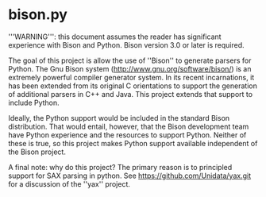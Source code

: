 bison.py
========

'''WARNING''': this document assumes the reader has
significant experience with Bison and Python.  Bison
version 3.0 or later is required.

The goal of this project is allow the use of ''Bison'' to
generate parsers for Python.  The Gnu Bison system
(http://www.gnu.org/software/bison/) is an extremely
powerful compiler generator system.  In its recent
incarnations, it has been extended from its original C
orientations to support the generation of additional parsers
in C++ and Java.  This project extends that support to
include Python.

Ideally, the Python support would be included in the
standard Bison distribution. That would entail, however,
that the Bison development team have Python experience and
the resources to support Python. Neither of these is true,
so this project makes Python support available independent
of the Bison project.

A final note: why do this project?  The primary reason is to
principled support for SAX parsing in python. See
https://github.com/Unidata/yax.git for a discussion of the
''yax'' project.

